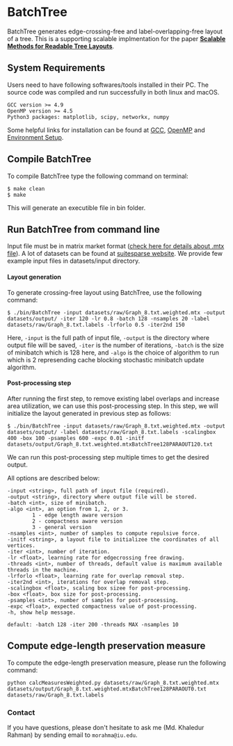 # BatchTree
BatchTree generates edge-crossing-free and label-overlapping-free layout of a tree. This is a supporting scalable implmentation for the paper [**Scalable Methods for Readable Tree Layouts**](https://tiga1231.github.io/zmlt/demo/doc/paper.pdf).

## System Requirements

Users need to have following softwares/tools installed in their PC. The source code was compiled and run successfully in both linux and macOS.
```
GCC version >= 4.9
OpenMP version >= 4.5
Python3 packages: matplotlib, scipy, networkx, numpy
```
Some helpful links for installation can be found at [GCC](https://gcc.gnu.org/install/), [OpenMP](https://clang-omp.github.io) and [Environment Setup](http://heather.cs.ucdavis.edu/~matloff/158/ToolsInstructions.html#compile_openmp).

## Compile BatchTree
To compile BatchTree type the following command on terminal:
```
$ make clean
$ make
```
This will generate an executible file in bin folder.

## Run BatchTree from command line

Input file must be in matrix market format ([check here for details about .mtx file](https://math.nist.gov/MatrixMarket/formats.html)). A lot of datasets can be found at [suitesparse website](https://sparse.tamu.edu). We provide few example input files in datasets/input directory. 

#### Layout generation ####
To generate crossing-free layout using BatchTree, use the following command:
```
$ ./bin/BatchTree -input datasets/raw/Graph_8.txt.weighted.mtx -output datasets/output/ -iter 120 -lr 0.8 -batch 128 -nsamples 20 -label datasets/raw/Graph_8.txt.labels -lrforlo 0.5 -iter2nd 150
```
Here, `-input` is the full path of input file, `-output` is the directory where output file will be saved, `-iter` is the number of iterations, `-batch` is the size of minibatch which is 128 here, and `-algo` is the choice of algorithm to run which is 2 represending cache blocking stochastic minibatch update algorithm. 

#### Post-processing step ####
After running the first step, to remove existing label overlaps and increase area utilization, we can use this post-processing step. In this step, we will initialize the layout generated in previous step as follows:
```
$ ./bin/BatchTree -input datasets/raw/Graph_8.txt.weighted.mtx -output datasets/output/ -label datasets/raw/Graph_8.txt.labels -scalingbox 400 -box 100 -psamples 600 -expc 0.01 -initf datasets/output/Graph_8.txt.weighted.mtxBatchTree128PARAOUT120.txt
```
We can run this post-processing step multiple times to get the desired output.

All options are described below:
```
-input <string>, full path of input file (required).
-output <string>, directory where output file will be stored.
-batch <int>, size of minibatch.
-algo <int>, an option from 1, 2, or 3.
		1 - edge length aware version
		2 - compactness aware version
		3 - general version
-nsamples <int>, number of samples to compute repulsive force.
-initf <string>, a layout file to initializee the coordinates of all vertices.
-iter <int>, number of iteration.
-lr <float>, learning rate for edgecrossing free drawing.
-threads <int>, number of threads, default value is maximum available threads in the machine.
-lrforlo <float>, learning rate for overlap removal step.
-iter2nd <int>, iterations for overlap removal step.
-scalingbox <float>, scaling box sizee for post-processing.
-box <float>, box size for post-processing.
-psamples <int>, number of samples for post-processing.
-expc <float>, expected compactness value of post-processing.
-h, show help message.

default: -batch 128 -iter 200 -threads MAX -nsamples 10
```

## Compute edge-length preservation measure
To compute the edge-length preservation measure, please run the following command:
```
python calcMeasuresWeighted.py datasets/raw/Graph_8.txt.weighted.mtx datasets/output/Graph_8.txt.weighted.mtxBatchTree128PARAOUT0.txt datasets/raw/Graph_8.txt.labels
```

### Contact 
If you have questions, please don't hesitate to ask me (Md. Khaledur Rahman) by sending email to `morahma@iu.edu`.
